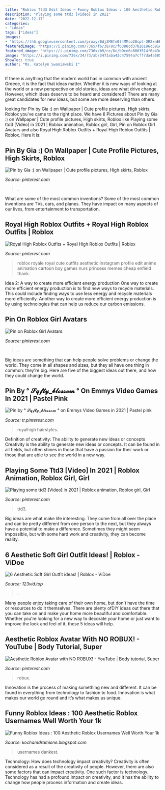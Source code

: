 ```yaml
---
title: "Roblox Ttd3 Edit Ideas ~ Funny Roblox Ideas : 100 Aesthetic Roblox Usernames Well Worth Your 1k"
description: "Playing some ttd3 [video] in 2021"
date: "2022-12-17"
categories:
- "ideas"
tags: ["ideas"]
images:
- "https://lh6.googleusercontent.com/proxy/0dj3M8fm0l4MMco20cpt-QR2xnEHsiWJ1GWOLPr2fLPzydKhi-YsJYPaefzES4Abwo6rR_sIwrZUup3a4AGQodPHpfD17a8EGREnOijRhsTvxbZmiITqqfE9xg=w1200-h630-p-k-no-nu"
featuredImage: "https://i.pinimg.com/736x/f6/38/8c/f6388cd37b26196c581e69a63083e4e0.jpg"
featured_image: "https://i.pinimg.com/736x/b9/ce/6c/b9ce6c8063514f6e43e16e4e01805e0c.jpg"
image: "https://i.pinimg.com/736x/34/73/ab/3473aba42c47594a7cff7da4a505d28f.jpg"
ShowToc: true
author: "Ms. Katelyn Swaniawski I"
---
```



If there is anything that the modern world has in common with ancient Greece, it is the fact that ideas matter. Whether it is new ways of looking at the world or a new perspective on old stories, ideas are what drive change. However, which ideas deserve to be heard and considered? There are many great candidates for new ideas, but some are more deserving than others.

	

		
looking for Pin by Gia :) on Wallpaper | Cute profile pictures, High skirts, Roblox you've came to the right place. We have 8 Pictures about Pin by Gia :) on Wallpaper | Cute profile pictures, High skirts, Roblox like Playing some ttd3 [Video] in 2021 | Roblox animation, Roblox girl, Girl, Pin on Roblox Girl Avatars and also Royal High Roblox Outfits + Royal High Roblox Outfits | Roblox. Here it is:
		
    
## Pin By Gia :) On Wallpaper | Cute Profile Pictures, High Skirts, Roblox

<img loading=lazy src="https://i.pinimg.com/736x/15/41/46/15414691d816324cb14a62ebee785af8.jpg" onerror="this.onerror=null;this.src='https://tse2.mm.bing.net/th?id=OIP.VvklQl1ViR94uxxGOZiTbwHaHa&amp;pid=15.1';" alt="Pin by Gia :) on Wallpaper | Cute profile pictures, High skirts, Roblox">

_Source: pinterest.com_

>. 

	

What are some of the most common inventions?
Some of the most common inventions are TVs, cars, and planes. They have impact on many aspects of our lives, from entertainment to transportation.

    
## Royal High Roblox Outfits + Royal High Roblox Outfits | Roblox

<img loading=lazy src="https://i.pinimg.com/736x/fd/f6/10/fdf6105bc5b9cf581daacf48210e6832.jpg" onerror="this.onerror=null;this.src='https://tse1.mm.bing.net/th?id=OIP.j7y56CpKWrGhQ3Sf7GF9nQHaHZ&amp;pid=15.1';" alt="Royal High Roblox Outfits + Royal High Roblox Outfits | Roblox">

_Source: pinterest.com_

>roblox royale royal cute outfits aesthetic instagram profile edit anime animation cartoon boy games nurs princess memes cheap enfield thank. 

	

Idea 2: A way to create more efficient energy production
One way to create more efficient energy production is to find new ways to recycle materials. This could include finding ways to use less energy and recycle materials more efficiently. Another way to create more efficient energy production is by using technologies that can help us reduce our carbon emissions.

    
## Pin On Roblox Girl Avatars

<img loading=lazy src="https://i.pinimg.com/736x/f6/38/8c/f6388cd37b26196c581e69a63083e4e0.jpg" onerror="this.onerror=null;this.src='https://tse2.mm.bing.net/th?id=OIP.fw_LcuGmBSArqHmmExiwLgHaNL&amp;pid=15.1';" alt="Pin on Roblox Girl Avatars">

_Source: pinterest.com_

>. 

	

Big ideas are something that can help people solve problems or change the world. They come in all shapes and sizes, but they all have one thing in common: they're big. Here are five of the biggest ideas out there, and how they could change the world.

    
## Pin By ° 𝓢𝓺𝓯𝓽𝔂_𝓫𝓵𝓸𝓼𝓼𝓸𝓶 ° On Emmys Video Games In 2021 | Pastel Pink

<img loading=lazy src="https://i.pinimg.com/736x/b9/ce/6c/b9ce6c8063514f6e43e16e4e01805e0c.jpg" onerror="this.onerror=null;this.src='https://tse4.mm.bing.net/th?id=OIP.gyaoK0tFBZvdRVVSpOXq1wHaGl&amp;pid=15.1';" alt="Pin by ° 𝓢𝓺𝓯𝓽𝔂_𝓫𝓵𝓸𝓼𝓼𝓸𝓶 ° on Emmys Video Games in 2021 | Pastel pink">

_Source: tr.pinterest.com_

>royalhigh hairstyles. 

	

Definition of creativity: The ability to generate new ideas or concepts
Creativity is the ability to generate new ideas or concepts. It can be found in all fields, but often shines in those that have a passion for their work or those that are able to see the world in a new way.

    
## Playing Some Ttd3 [Video] In 2021 | Roblox Animation, Roblox Girl, Girl

<img loading=lazy src="https://i.pinimg.com/736x/5f/42/ed/5f42ed8cbdf0f53f01c0555545e70dea.jpg" onerror="this.onerror=null;this.src='https://tse2.mm.bing.net/th?id=OIP.4GQ33xfrwzFG2LKN1qxNjgHaNK&amp;pid=15.1';" alt="Playing some ttd3 [Video] in 2021 | Roblox animation, Roblox girl, Girl">

_Source: pinterest.com_

>ttd3. 

	

Big ideas are what make life interesting. They come from all over the place and can be pretty different from one person to the next, but they always have a potential to make a difference. Sometimes they might seem impossible, but with some hard work and creativity, they can become reality.

    
## 6 Aesthetic Soft Girl Outfit Ideas! | Roblox - ViDoe

<img loading=lazy src="https://i.ytimg.com/vi/X9T6IczWIS4/maxresdefault.jpg" onerror="this.onerror=null;this.src='https://tse4.mm.bing.net/th?id=OIP.shzbe6OCHx68Y6HRKBCPfgHaEK&amp;pid=15.1';" alt="6 Aesthetic Soft Girl Outfit ideas! | Roblox - ViDoe">

_Source: 123vid.top_

>. 

	

Many people enjoy taking care of their own home, but don't have the time or resources to do it themselves. There are plenty ofDIY ideas out there that you can take on and make your home more beautiful and comfortable. Whether you're looking for a new way to decorate your home or just want to improve the look and feel of it, these 5 ideas will help.

    
## Aesthetic Roblox Avatar With NO ROBUX! - YouTube | Body Tutorial, Super

<img loading=lazy src="https://i.pinimg.com/736x/34/73/ab/3473aba42c47594a7cff7da4a505d28f.jpg" onerror="this.onerror=null;this.src='https://tse4.mm.bing.net/th?id=OIP.i_vD1zXAKSb_fz8iho7axAHaFj&amp;pid=15.1';" alt="Aesthetic Roblox Avatar with NO ROBUX! - YouTube | Body tutorial, Super">

_Source: pinterest.com_

>robux. 

	

Innovation is the process of making something new and different. It can be found in everything from technology to fashion to food. Innovation is what makes our world go round and it’s what makes us unique.

    
## Funny Roblox Ideas : 100 Aesthetic Roblox Usernames Well Worth Your 1k

<img loading=lazy src="https://lh6.googleusercontent.com/proxy/0dj3M8fm0l4MMco20cpt-QR2xnEHsiWJ1GWOLPr2fLPzydKhi-YsJYPaefzES4Abwo6rR_sIwrZUup3a4AGQodPHpfD17a8EGREnOijRhsTvxbZmiITqqfE9xg=w1200-h630-p-k-no-nu" onerror="this.onerror=null;this.src='https://tse2.mm.bing.net/th?id=OIP.edpISU3QLXZFQXKiiiQ9DwAAAA&amp;pid=15.1';" alt="Funny Roblox Ideas : 100 Aesthetic Roblox Usernames Well Worth Your 1k">

_Source: kochamdramione.blogspot.com_

>usernames dankest. 

	

Technology: How does technology impact creativity?
Creativity is often considered as a result of the creativity of people. However, there are also some factors that can impact creativity. One such factor is technology. Technology has had a profound impact on creativity, and it has the ability to change how people process information and create ideas.


